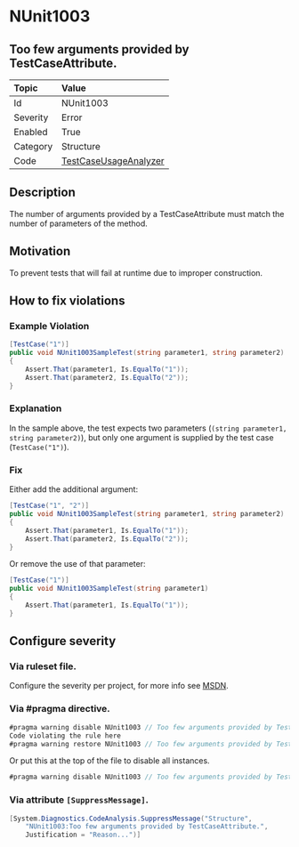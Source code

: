 # NUnit1003
## Too few arguments provided by TestCaseAttribute.

| Topic    | Value
| :--      | :--
| Id       | NUnit1003
| Severity | Error
| Enabled  | True
| Category | Structure
| Code     | [TestCaseUsageAnalyzer](https://github.com/nunit/nunit.analyzers/blob/0.2.0/src/nunit.analyzers/TestCaseUsage/TestCaseUsageAnalyzer.cs)


## Description

The number of arguments provided by a TestCaseAttribute must match the number of parameters of the method.

## Motivation

To prevent tests that will fail at runtime due to improper construction.

## How to fix violations

### Example Violation

```csharp
[TestCase("1")]
public void NUnit1003SampleTest(string parameter1, string parameter2)
{
    Assert.That(parameter1, Is.EqualTo("1"));
    Assert.That(parameter2, Is.EqualTo("2"));
}
```

### Explanation

In the sample above, the test expects two parameters (`(string parameter1, string parameter2)`), but only one argument is supplied by the test case (`TestCase("1")`).

### Fix

Either add the additional argument:

```csharp
[TestCase("1", "2")]
public void NUnit1003SampleTest(string parameter1, string parameter2)
{
    Assert.That(parameter1, Is.EqualTo("1"));
    Assert.That(parameter2, Is.EqualTo("2"));
}
```

Or remove the use of that parameter:

```csharp
[TestCase("1")]
public void NUnit1003SampleTest(string parameter1)
{
    Assert.That(parameter1, Is.EqualTo("1"));
}
```

<!-- start generated config severity -->
## Configure severity

### Via ruleset file.

Configure the severity per project, for more info see [MSDN](https://msdn.microsoft.com/en-us/library/dd264949.aspx).

### Via #pragma directive.

```csharp
#pragma warning disable NUnit1003 // Too few arguments provided by TestCaseAttribute.
Code violating the rule here
#pragma warning restore NUnit1003 // Too few arguments provided by TestCaseAttribute.
```

Or put this at the top of the file to disable all instances.
```csharp
#pragma warning disable NUnit1003 // Too few arguments provided by TestCaseAttribute.
```

### Via attribute `[SuppressMessage]`.

```csharp
[System.Diagnostics.CodeAnalysis.SuppressMessage("Structure", 
    "NUnit1003:Too few arguments provided by TestCaseAttribute.",
    Justification = "Reason...")]
```
<!-- end generated config severity -->
